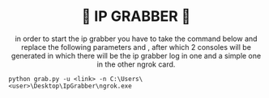 <h1 align="center">🙂 IP GRABBER 🙂</h1>

<p align="center">in order to start the ip grabber you have to take the command below and replace the following parameters <link> and <user>, after which 2 consoles will be generated in which there will be the ip grabber log in one and a simple one in the other ngrok card.</p>

```batch
python grab.py -u <link> -n C:\Users\<user>\Desktop\IpGrabber\ngrok.exe
```
